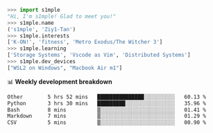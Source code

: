 ```python
>>> import s1mple
"Hi, I'm s1mple! Glad to meet you!"
>>> s1mple.name
('s1mple', 'Ziy1-Tan')
>>> s1mple.interests
['K-ON!', 'fitness', 'Metro Exodus/The Witcher 3']
>>> s1mple.learning
['Storage Systems', 'Vscode as Vim', 'Distributed Systems']
>>> s1mple.dev_devices
["WSL2 on Windows", "Macbook Air m1"]
```
📊 **Weekly development breakdown**
<!--START_SECTION:waka-->

```txt
Other        5 hrs 52 mins   ███████████████░░░░░░░░░░   60.13 %
Python       3 hrs 30 mins   █████████░░░░░░░░░░░░░░░░   35.96 %
Bash         8 mins          ▒░░░░░░░░░░░░░░░░░░░░░░░░   01.41 %
Markdown     7 mins          ▒░░░░░░░░░░░░░░░░░░░░░░░░   01.29 %
CSV          5 mins          ▒░░░░░░░░░░░░░░░░░░░░░░░░   00.90 %
```

<!--END_SECTION:waka-->
